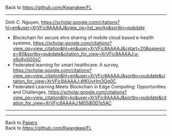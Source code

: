 Back to https://github.com/Kwangkee/FL
***
Dinh C. Nguyen, https://scholar.google.com/citations?hl=en&user=XrVFic8AAAAJ&view_op=list_works&sortby=pubdate

- Blockchain for secure ehrs sharing of mobile cloud based e-health systems, https://scholar.google.com/citations?view_op=view_citation&hl=en&user=XrVFic8AAAAJ&cstart=20&pagesize=80&sortby=pubdate&citation_for_view=XrVFic8AAAAJ:u-x6o8ySG0sC
- Federated learning for smart healthcare: A survey, https://scholar.google.com/citations?view_op=view_citation&hl=en&user=XrVFic8AAAAJ&sortby=pubdate&citation_for_view=XrVFic8AAAAJ:4fKUyHm3Qg0C
- Federated Learning Meets Blockchain in Edge Computing: Opportunities and Challenges, https://scholar.google.com/citations?view_op=view_citation&hl=ko&user=XrVFic8AAAAJ&sortby=pubdate&citation_for_view=XrVFic8AAAAJ:M05iB0D1s5AC


***  

***
Back to [Papers](#papers)  
Back to https://github.com/Kwangkee/FL
